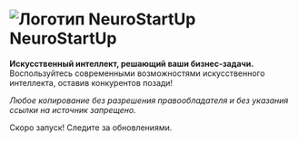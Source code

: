 # ![Логотип NeuroStartUp](img/NeuroStartUpIcon.png) NeuroStartUp

**Искусственный интеллект, решающий ваши бизнес-задачи.** Воспользуйтесь современными возможностями искусственного интеллекта, оставив конкурентов позади!


_Любое копирование без разрешения правообладателя и без указания ссылки на источник запрещено._

Скоро запуск! Следите за обновлениями.



